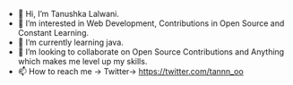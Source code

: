 - 👋 Hi, I’m  Tanushka Lalwani.
- 👀 I’m interested in Web Development, Contributions in Open Source and Constant Learning.
- 🌱 I’m currently learning java.  
- 💞️ I’m looking to collaborate on  Open Source Contributions and Anything which makes me level up my skills.
- 📫 How to reach me -> Twitter-> https://twitter.com/tannn_oo

 
